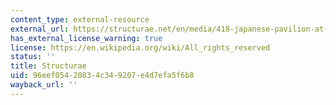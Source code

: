 ```yaml
---
content_type: external-resource
external_url: https://structurae.net/en/media/418-japanese-pavilion-at-the-expo-2000
has_external_license_warning: true
license: https://en.wikipedia.org/wiki/All_rights_reserved
status: ''
title: Structurae
uid: 96eef054-2083-4c34-9207-e4d7efa5f6b8
wayback_url: ''
---
```

